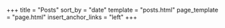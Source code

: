 +++
title = "Posts"
sort_by = "date"
template = "posts.html"
page_template = "page.html"
insert_anchor_links = "left"
+++
